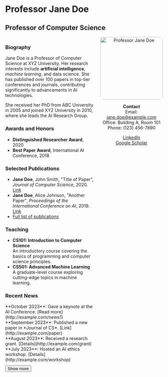 # Professor Jane Doe  
## Professor of Computer Science  

<div style="display: flex; gap: 20px;">

<div style="flex: 70%;">

### Biography  
Jane Doe is a Professor of Computer Science at XYZ University. Her research interests include **artificial intelligence**, *machine learning*, and data science. She has published over 100 papers in top-tier conferences and journals, contributing significantly to advancements in AI technologies.  

She received her PhD from ABC University in 2005 and joined XYZ University in 2010, where she leads the AI Research Group.  


### Awards and Honors  
- **Distinguished Researcher Award**, 2020  
- **Best Paper Award**, International AI Conference, 2018  


### Selected Publications  
- **Jane Doe**, John Smith, "Title of Paper", *Journal of Computer Science*, 2020. [Link](http://example.com)  
- **Jane Doe**, Alice Johnson, "Another Paper", *Proceedings of the International Conference on AI*, 2019. [Link](http://example.com)  
- [Full list of publications](http://example.com/publications)  


### Teaching  
- **CS101: Introduction to Computer Science**  
  An introductory course covering the basics of programming and computer science principles.  
- **CS501: Advanced Machine Learning**  
  A graduate-level course exploring cutting-edge topics in machine learning.  


### Recent News  
<div id="news">
  <div class="news-item" data-date="2023-10-01">**October 2023**: Gave a keynote at the AI Conference. [Read more](http://example.com/news1)</div>
  <div class="news-item" data-date="2023-09-15">**September 2023**: Published a new paper in *Journal of CS*. [Link](http://example.com/paper)</div>
  <div class="news-item" data-date="2023-08-01">**August 2023**: Received a research grant. [Details](http://example.com/grant)</div>
  <div class="news-item" data-date="2023-07-01">**July 2023**: Hosted an AI ethics workshop. [Details](http://example.com/workshop)</div>
  <button id="show-more" style="margin-top: 10px;">Show more</button>
</div>

</div>

<div style="flex: 30%; text-align: center;">

<img src="jane_doe.jpg" alt="Professor Jane Doe" width="200" style="border-radius: 10px;">  

**Contact**  
Email: [jane.doe@example.com](mailto:jane.doe@example.com)  
Office: Building A, Room 101  
Phone: (123) 456-7890  

[LinkedIn](http://linkedin.com/in/janedoe)  
[Google Scholar](http://scholar.google.com/citations?user=abcdefg)  

</div>

</div>

<script>
document.addEventListener('DOMContentLoaded', function() {
  const newsItems = document.querySelectorAll('.news-item');
  const thresholdDate = new Date();
  thresholdDate.setMonth(thresholdDate.getMonth() - 6); // Hides news older than 6 months

  newsItems.forEach(item => {
    const itemDate = new Date(item.getAttribute('data-date'));
    if (itemDate < thresholdDate) {
      item.style.display = 'none';
    } else {
      item.style.display = 'block';
    }
  });

  const showMoreButton = document.getElementById('show-more');
  showMoreButton.addEventListener('click', function() {
    newsItems.forEach(item => {
      item.style.display = 'block';
    });
    showMoreButton.style.display = 'none';
  });
});
</script>

